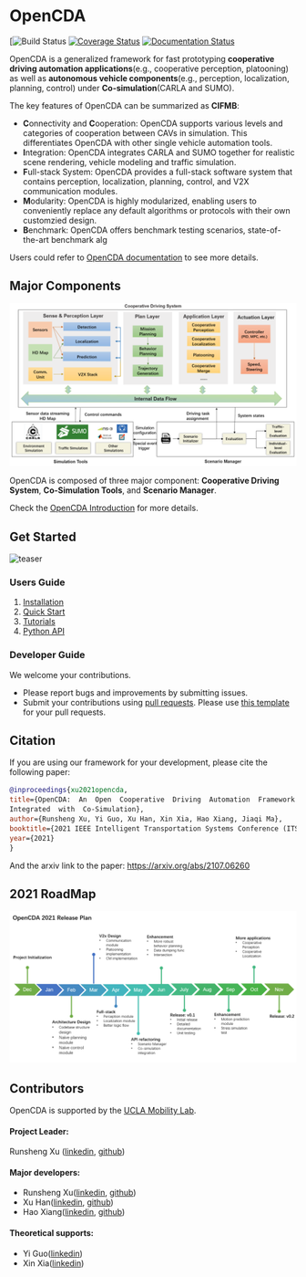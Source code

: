 # OpenCDA
[![Build Status](https://travis-ci.com/ucla-mobility/OpenCDA.svg?token=z7KWtezdxQBPWn78zjmz&branch=develop)
[![Coverage Status](https://coveralls.io/repos/github/ucla-mobility/OpenCDA/badge.svg?branch=feature/readme_revise)](https://coveralls.io/github/ucla-mobility/OpenCDA?branch=feature/readme_revise)
[![Documentation Status](https://readthedocs.org/projects/opencda-documentation/badge/?version=latest)](https://opencda-documentation.readthedocs.io/en/latest/?badge=latest)


OpenCDA is a generalized framework for fast prototyping <strong>cooperative driving automation 
applications</strong>(e.g., cooperative perception, platooning) as well as <strong>autonomous vehicle components</strong>(e.g., 
perception, localization, planning, control) under <strong>Co-simulation</strong>(CARLA and SUMO).

The key features of OpenCDA can be summarized as <strong>CIFMB</strong>:
* <strong>C</strong>onnectivity and <strong>C</strong>ooperation: OpenCDA supports various levels and categories of cooperation between CAVs in simulation.
  This differentiates OpenCDA with other single vehicle automation tools.
* <strong>I</strong>ntegration: OpenCDA integrates CARLA and SUMO together for realistic scene rendering, vehicle modeling and traffic simulation.
* <strong>F</strong>ull-stack System: OpenCDA provides a full-stack software system that contains perception, localization, planning, control, and V2X communication modules.
* <strong>M</strong>odularity: OpenCDA is highly modularized, enabling users to conveniently replace any default algorithms or protocols with their own customzied design. 
* <strong>B</strong>enchmark: OpenCDA offers benchmark testing scenarios, state-of-the-art benchmark alg

 
Users could refer to [OpenCDA documentation](https://opencda-documentation.readthedocs.io/en/latest/) to see more details.

## Major Components
![teaser](docs/md_files/images/OpenCDA_diagrams.png )

OpenCDA  is composed of three major component: <strong>Cooperative Driving System</strong>,  <strong>Co-Simulation Tools</strong>,
and  <strong>Scenario Manager</strong>.

Check the [OpenCDA Introduction](https://opencda-documentation.readthedocs.io/en/latest/md_files/introduction.html) for more details.

## Get Started
![teaser](docs/md_files/images/platoon_joining_2lanefree_complete.gif)
### Users Guide
1. [Installation](https://opencda-documentation.readthedocs.io/en/latest/md_files/installation.html)
1. [Quick Start](https://opencda-documentation.readthedocs.io/en/latest/md_files/getstarted.html)
1. [Tutorials](https://opencda-documentation.readthedocs.io/en/latest/md_files/tutorial.html)
1. [Python API](https://opencda-documentation.readthedocs.io/en/latest/modules.html)

### Developer Guide
We welcome your contributions.
- Please report bugs and improvements by submitting issues.
- Submit your contributions using [pull requests](https://github.com/ucla-mobility/OpenCDA/pulls).
 Please use [this template](.github/PR_TEMPLATE.md) for your pull requests.
 
 ## Citation
 If you are using our framework for your development, please cite the following paper:
 ```bibtex
@inproceedings{xu2021opencda,
title={OpenCDA:  An  Open  Cooperative  Driving  Automation  Framework
Integrated  with  Co-Simulation},
author={Runsheng Xu, Yi Guo, Xu Han, Xin Xia, Hao Xiang, Jiaqi Ma},
booktitle={2021 IEEE Intelligent Transportation Systems Conference (ITSC)},
year={2021}
}
```
And the arxiv link to the paper:  https://arxiv.org/abs/2107.06260

## 2021 RoadMap
![teaser](docs/md_files/images/roadmap.PNG)

## Contributors
OpenCDA is supported by the [UCLA Mobility Lab](https://mobility-lab.seas.ucla.edu/). <br>

#### Project Leader: <br>
 Runsheng Xu ([linkedin](https://www.linkedin.com/in/runsheng-xu/), [github](https://github.com/DerrickXuNu))  <br>
 
#### Major developers: 
 - Runsheng Xu([linkedin](https://www.linkedin.com/in/runsheng-xu/), [github](https://github.com/DerrickXuNu))
 - Xu Han([linkedin](https://linkedin.com/in/xu-han-12851a64), [github](https://github.com/xuhan417))
 - Hao Xiang([linkedin](https://www.linkedin.com/in/hao-xiang-42bb5a1b2/), [github](https://github.com/XHwind))
 
#### Theoretical supports:
 - Yi Guo([linkedin](https://www.linkedin.com/in/yi-guo-4008baaa/))
 - Xin Xia([linkedin](https://www.linkedin.com/in/yi-guo-4008baaa/))
 
